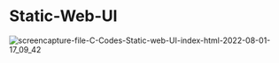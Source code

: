 # Static-Web-UI

![screencapture-file-C-Codes-Static-web-UI-index-html-2022-08-01-17_09_42](https://user-images.githubusercontent.com/109667599/182140646-437e345f-682f-4c0a-9657-973248d682be.png)
